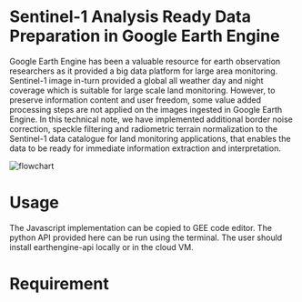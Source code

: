 # Sentinel-1 Analysis Ready Data Preparation in Google Earth Engine
Google Earth Engine has been a valuable resource for earth observation researchers as it provided a big data platform for large area monitoring. Sentinel-1 image in-turn provided a global all weather day and night coverage which is suitable for large scale land monitoring. However, to preserve information content and user freedom, some value added processing steps are not applied on the images ingested in Google Earth Engine. In this technical note, we have implemented additional border noise correction, speckle filtering and radiometric terrain normalization to the Sentinel-1 data catalogue for land monitoring applications, that enables the data to be ready for immediate information extraction and interpretation.

![flowchart](https://user-images.githubusercontent.com/48068921/113488349-ce8cdd00-94bd-11eb-8bc5-a72f0fc7ecc6.png)

# Usage 
The Javascript implementation can be copied to GEE code editor. The python API provided here can be run using the terminal. The user should install earthengine-api locally or in the cloud VM. 

# Requirement
